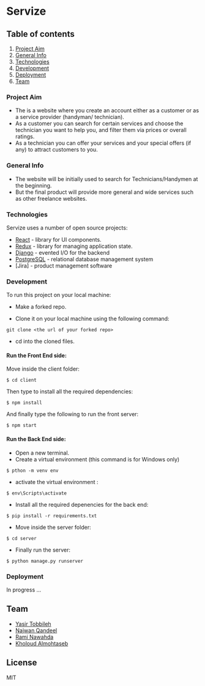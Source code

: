 # Servize

## Table of contents
1. [Project Aim](#project-aim)
1. [General Info](#general-info)
1. [Technologies](#technologies)
1. [Development](#development)
1. [Deployment](#deployment)
1. [Team](#team)
### Project Aim 
* The is a website where you create an account either as a customer or as a service provider (handyman/ technician).
* As a customer you can search for certain services and choose the technician you want to help you, and filter them via prices or overall ratings.
* As a technician you can offer your services and your special offers (if any) to attract customers to you.



### General Info
* The website will be initially used to search for Technicians/Handymen at the beginning. 
* But the final product will provide more general and wide services such as other freelance websites. 

### Technologies
Servize uses a number of open source projects:
* [React](https://reactjs.org/) - library for UI components.
* [Redux](https://redux.js.org/) - library for managing application state.
* [Django](https://www.djangoproject.com/) - evented I/O for the backend
* [PostgreSQL](https://www.postgresql.org/) - relational database management system
* [Jira] - product management software

### Development
To run this project on your local machine:
* Make a forked repo.

* Clone it on your local machine using the following command:
```
git clone <the url of your forked repo>
```
* cd into the cloned files.
 #### Run the Front End side:
 Move inside the client folder:
```
$ cd client
```
Then type to install all the required dependencies:
```
$ npm install
```
And finally type the following to run the front server:
```
$ npm start
```
#### Run the Back End side:
* Open a new terminal.
* Create a virtual environment (this command is for Windows only)
```
$ pthon -m venv env
```
* activate the virtual environment :
```
$ env\Scripts\activate
```
* Install all the required depenencies for the back end:
```
$ pip install -r requirements.txt
```
* Move inside the server folder:
```
$ cd server
```
* Finally run the server:
```
$ python manage.py runserver
```

### Deployment 
In progress ...
<!-- [Heroku](https://servize-web.herokuapp.com/) -->


## Team
- [Yasir Tobbileh](https://github.com/adamA113)
- [Najwan Qandeel](https://github.com/NajwanQandeel)
- [Rami Nawahda](https://github.com/raminawahda7) 
- [Kholoud Almohtaseb](https://github.com/kholoudmohtaseb) 

License
---

MIT

